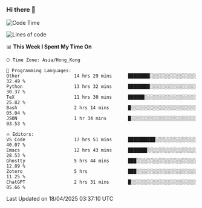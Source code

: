 ### Hi there 👋

<!--
**nicehiro/nicehiro** is a ✨ _special_ ✨ repository because its `README.md` (this file) appears on your GitHub profile.

Here are some ideas to get you started:

- 🔭 I’m currently working on ...
- 🌱 I’m currently learning ...
- 👯 I’m looking to collaborate on ...
- 🤔 I’m looking for help with ...
- 💬 Ask me about ...
- 📫 How to reach me: ...
- 😄 Pronouns: ...
- ⚡ Fun fact: ...
-->

<!--START_SECTION:waka-->
![Code Time](http://img.shields.io/badge/Code%20Time-542%20hrs%2043%20mins-blue)

![Lines of code](https://img.shields.io/badge/From%20Hello%20World%20I%27ve%20Written-1.6%20million%20lines%20of%20code-blue)

📊 **This Week I Spent My Time On** 

```text
🕑︎ Time Zone: Asia/Hong_Kong

💬 Programming Languages: 
Other                    14 hrs 29 mins      ████████░░░░░░░░░░░░░░░░░   32.49 % 
Python                   13 hrs 32 mins      ████████░░░░░░░░░░░░░░░░░   30.37 % 
TeX                      11 hrs 30 mins      ██████░░░░░░░░░░░░░░░░░░░   25.82 % 
Bash                     2 hrs 14 mins       █░░░░░░░░░░░░░░░░░░░░░░░░   05.04 % 
JSON                     1 hr 34 mins        █░░░░░░░░░░░░░░░░░░░░░░░░   03.53 % 

🔥 Editors: 
VS Code                  17 hrs 51 mins      ██████████░░░░░░░░░░░░░░░   40.07 % 
Emacs                    12 hrs 43 mins      ███████░░░░░░░░░░░░░░░░░░   28.53 % 
Ghostty                  5 hrs 44 mins       ███░░░░░░░░░░░░░░░░░░░░░░   12.89 % 
Zotero                   5 hrs               ███░░░░░░░░░░░░░░░░░░░░░░   11.25 % 
ChatGPT                  2 hrs 31 mins       █░░░░░░░░░░░░░░░░░░░░░░░░   05.66 % 
```


 Last Updated on 18/04/2025 03:37:10 UTC
<!--END_SECTION:waka-->
